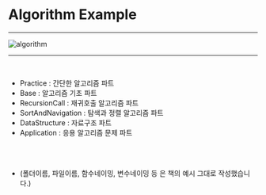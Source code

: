 
# Algorithm Example

-----

![algorithm](https://user-images.githubusercontent.com/71556009/117412683-04573280-af50-11eb-8f1c-1d3ee0efde0b.jpg)

-----

<br/>

- Practice : 간단한 알고리즘 파트 
- Base : 알고리즘 기초 파트
- RecursionCall : 재귀호출 알고리즘 파트
- SortAndNavigation : 탐색과 정렬 알고리즘 파트
- DataStructure : 자료구조 파트
- Application : 응용 알고리즘 문제 파트 

<br/>
<br/>

* (폴더이름, 파일이름, 함수네이밍, 변수네이밍 등 은 책의 예시 그대로 작성했습니다.) 

<br/>
<br/>